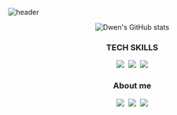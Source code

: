 ![header](https://capsule-render.vercel.app/api?type=slice&color=auto&height=200&section=header&text=Dwen%20&fontSize=70&fontAlign=75&fontAlignY=30&rotate=13&desc=BackEnd%20Developer&descAlign=75&descAlignY=45)

<div align=center>

![Dwen's GitHub stats](https://github-readme-stats.vercel.app/api?username=dwenpark&show_icons=true&theme=dark)

</div>

<h3 align="center">TECH SKILLS</h3>
<div align=center>
  <img src="https://img.shields.io/badge/Python-3776AB?style=flat-square&logo=Python&logoColor=white"/></a>&nbsp 
  <img src="https://img.shields.io/badge/Django-092E20?style=flat-square&logo=Django&logoColor=white"/></a>&nbsp 
  <img src="https://img.shields.io/badge/MySQL-4479A1?style=flat-square&logo=MySQL&logoColor=white"/></a>
</div>

<h3 align="center">About me</h3>
<div align=center>
  <a href="https://maddening-hawk-8d6.notion.site/Dwen-4652af2ccfff4a26a2a93bc1aad9eff6"><img src="https://img.shields.io/badge/Notion-000000?style=flat-square&logo=Notion&logoColor=white&link=https://maddening-hawk-8d6.notion.site/Dwen-4652af2ccfff4a26a2a93bc1aad9eff6"/></a>&nbsp
  <a href="https://velog.io/@dwenup"><img src="https://img.shields.io/badge/Tech%20Blog-11B48A?style=flat-square&logo=Vimeo&logoColor=white&link=https://velog.io/@dwenup"/></a>&nbsp
  <a href="mailto:dwenup@gmail.com"><img src="https://img.shields.io/badge/Gmail-d14836?style=flat-square&logo=Gmail&logoColor=white&link=dwenup@gmail.com"/></a>
</div>
